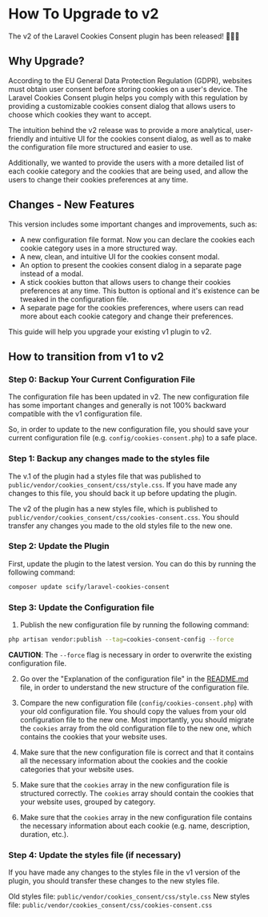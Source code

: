 # How To Upgrade to v2

The v2 of the Laravel Cookies Consent plugin has been released! 🎉🥳😍

## Why Upgrade?

According to the EU General Data Protection Regulation (GDPR), websites must obtain user consent before storing cookies
on a user's device. The Laravel Cookies Consent plugin helps you comply with this regulation by providing a customizable
cookies consent dialog that allows users to choose which cookies they want to accept.

The intuition behind the v2 release was to provide a more analytical, user-friendly and intuitive UI for the cookies
consent dialog,
as well as to make the configuration file more structured and easier to use.

Additionally, we wanted to provide the users with a more detailed list of each cookie category and the cookies that are
being used, and allow the users to change their cookies preferences at any time.

## Changes - New Features

This version includes some important changes and improvements, such as:

- A new configuration file format. Now you can declare the cookies each cookie category uses in a
  more structured way.
- A new, clean, and intuitive UI for the cookies consent modal.
- An option to present the cookies consent dialog in a separate page instead of a modal.
- A stick cookies button that allows users to change their cookies preferences at any time. This button is optional and
  it's existence can be tweaked in the configuration file.
- A separate page for the cookies preferences, where users can read more about each cookie category and change their
  preferences.

This guide will help you upgrade your existing v1 plugin to v2.

## How to transition from v1 to v2

### Step 0: Backup Your Current Configuration File

The configuration file has been updated in v2. The new configuration file has some important changes and generally is
not 100% backward compatible with the v1 configuration file.

So, in order to update to the new configuration file, you should save your current configuration file (e.g.
`config/cookies-consent.php`) to a safe place.

### Step 1: Backup any changes made to the styles file

The v.1 of the plugin had a styles file that was published to `public/vendor/cookies_consent/css/style.css`. If you have
made any changes to this file, you should back it up before updating the plugin.

The v2 of the plugin has a new styles file, which is published to
`public/vendor/cookies_consent/css/cookies-consent.css`. You should transfer any changes you made to the old styles file
to the new one.

### Step 2: Update the Plugin

First, update the plugin to the latest version. You can do this by running the following command:

```bash
composer update scify/laravel-cookies-consent
```

### Step 3: Update the Configuration file

1. Publish the new configuration file by running the following command:

```bash
php artisan vendor:publish --tag=cookies-consent-config --force
```

**CAUTION**: The `--force` flag is necessary in order to overwrite the existing configuration file.

2. Go over the "Explanation of the configuration file" in the [README.md](README.md) file, in order to understand the
   new structure
   of the configuration file.

3. Compare the new configuration file (`config/cookies-consent.php`) with your old configuration file. You should copy
   the values from your old configuration file to the new one. Most importantly, you should migrate the `cookies` array
   from the old configuration file to the new one, which contains the cookies that your website uses.

4. Make sure that the new configuration file is correct and that it contains all the necessary information about the
   cookies and the cookie categories that your website uses.

5. Make sure that the `cookies` array in the new configuration file is structured correctly. The `cookies` array should
   contain the cookies that your website uses, grouped by category.

6. Make sure that the `cookies` array in the new configuration file contains the necessary information about each cookie
   (e.g. name, description, duration, etc.).

### Step 4: Update the styles file (if necessary)

If you have made any changes to the styles file in the v1 version of the plugin, you should transfer these changes to
the new styles file.

Old styles file: `public/vendor/cookies_consent/css/style.css`
New styles file: `public/vendor/cookies_consent/css/cookies-consent.css`
